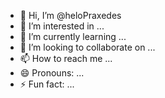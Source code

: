 - 👋 Hi, I’m @heloPraxedes
- 👀 I’m interested in ...
- 🌱 I’m currently learning ...
- 💞️ I’m looking to collaborate on ...
- 📫 How to reach me ...
- 😄 Pronouns: ...
- ⚡ Fun fact: ...

<!---
heloPraxedes/heloPraxedes is a ✨ special ✨ repository because its `README.md` (this file) appears on your GitHub profile.
You can click the Preview link to take a look at your changes.
--->

